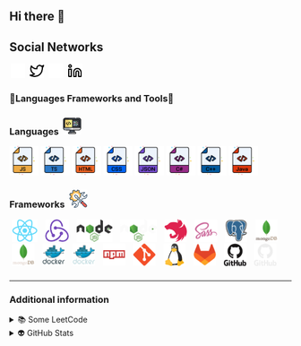 ## Hi there 👋

<!-- Social-Networks-Block:START -->
## Social Networks
[<img src="img/twitter-dark.svg" alt="twitter" height="26" hspace="2"/>](https://twitter.com/Aleeg0#gh-dark-mode-only)
[<img src="img/twitter-light.svg" alt="twitter" height="26" hspace="2"/>](https://twitter.com/Aleeg0#gh-light-mode-only)
[<img src="img/linkedin-dark.svg" alt="linked-in" height="26" hspace="2"/>](https://linkedin.com/in/aleeg0#gh-dark-mode-only)
[<img src="img/linkedin-light.svg" alt="linked-in" height="26" hspace="2"/>](https://linkedin.com/in/aleeg0#gh-light-mode-only)
<!-- Social-Networks-Block:END -->

<!-- Languages-Frameworkds-Tools:START -->
### 🔧Languages Frameworks and Tools🔧
<!-- Languages:START -->

<h3>
     Languages&nbsp;
    <img src="images/code.png" alt="" width="32"/>
</h3>

[<img src="images/java-script.png" alt="javaScript" width="52" height="52"/>](https://developer.mozilla.org/en-US/docs/Web/JavaScript)
[<img src="images/type-script.png" alt="typeScript" width="52" height="52"/>](https://www.typescriptlang.org/docs/)
[<img src="images/html.png" alt="html" width="52" height="52"/>](https://developer.mozilla.org/en-US/docs/Web/HTML)
[<img src="images/css.png" alt="css" width="52" height="52"/>](https://developer.mozilla.org/en-US/docs/Web/CSS)
[<img src="images/json.png" alt="java" width="52" height="52"/>](https://www.json.org/json-en.html)
[<img src="images/c-sharp.png" alt="c-sharp" width="52" height="52"/>](https://learn.microsoft.com/en-us/dotnet/csharp/language-reference/)
[<img src="images/c-plus-plus.png" alt="c-plus-plus" width="52" height="52"/>](https://learn.microsoft.com/en-us/cpp/cpp/?view=msvc-170)
[<img src="images/java.png" alt="java" width="52" height="52"/>](https://docs.oracle.com/javase/8/docs/technotes/guides/language/)

<!-- Languages:END -->
<!-- Frameworks:START -->
<h3>
    Frameworks&nbsp;
    <img src="images/framework.png" alt="" width="32"/>
</h3>

[<img src="images/react.png" alt="react" height="40" hspace="5"/>](https://react.dev/)
[<img src="images/redux.png" alt="redux" height="40" hspace="5"/>](https://redux-toolkit.js.org/)
[<img src="images/node-js-dark.png" alt="node-js" height="40" hspace="5"/>](https://nodejs.org/en#gh-light-mode-only)
[<img src="images/node-js-light.png" alt="node-js" height="40" hspace="5"/>](https://nodejs.org/en#gh-dark-mode-only)
[<img src="images/nest-js.png" alt="nest-js" height="40" hspace="5" />](https://nestjs.com/)
[<img src="images/sass.png" alt="sass" height="40" hspace="5" />](https://sass-lang.com/)
[<img src="images/postgresql.png" alt="postgre-sql" height="40" hspace="5"/>](https://www.postgresql.org/)
[<img src="images/mongodb-dark.png" alt="mongo-db" height="40" hspace="5"/>](https://www.mongodb.com/#gh-light-mode-only)
[<img src="images/mongodb-light.png" alt="mongo-db" height="40" hspace="5"/>](https://www.mongodb.com/#gh-dark-mode-only)
[<img src="images/docker-dark.png" alt="docker" height="40px" hspace="5"/>](https://www.docker.com/#gh-light-mode-only)
[<img src="images/docker-light.png" alt="docker" height="40px" hspace="5"/>](https://www.docker.com/#gh-dark-mode-only)
[<img src="images/npm.png" alt="docker" height="40px" hspace="5"/>](https://www.npmjs.com/)
[<img src="images/git.png" alt="git" height="40px" hspace="5"/>](https://en.wikipedia.org/wiki/Git)
[<img src="images/linux.png" alt="linux" height="40px" hspace="5"/>](https://www.linux.org/)
[<img src="images/git-lab.png" alt="git-lab" height="40px" hspace="5"/>](https://about.gitlab.com/)
[<img src="images/git-hub-dark.png" alt="git-hub" height="40px" hspace="5"/>](https://github.com/Aleeg0#gh-light-mode-only)
[<img src="images/git-hub-light.png" alt="git-hub" height="40px" hspace="5"/>](https://github.com/Aleeg0#gh-dark-mode-only)
<!-- Frameworks:END -->
<!-- Languages-Frameworkds-Tools:END -->
###
<hr/>

### Additional information 
<!-- LeetCode:START -->

<details>
  <summary>&#128218; Some LeetCode</summary>
  <a href="https://leetcode.com/u/Aleeg0/">
    <br/>
    <picture>
        <source srcset="https://leetcard.jacoblin.cool/Aleeg0?theme=wtf" media="(prefers-color-scheme: light)">
        <img src="https://leetcard.jacoblin.cool/Aleeg0?theme=transparent" alt="leet-code-stats">
    </picture>
  </a>
</details>
<!-- LeetCode:END -->
<!-- GitHubStats:START -->
<details>
  <summary>&#128125; GitHub Stats</summary>
  <a href="https://github.com/Aleeg0">
    <br/>
    <picture>
        <source srcset="https://github-readme-stats.vercel.app/api?username=Aleeg0&show_icons=true&theme=vue" media="(prefers-color-scheme: light)">
        <img src="https://github-readme-stats.vercel.app/api?username=Aleeg0&show_icons=true&theme=gotham" alt="leet-code-stats">
    </picture>
  </a>
</details>
<!-- GitHubStats:END -->

[github]: https://github.com/Aleeg0

<!--
**Aleeg0/Aleeg0** is a ✨ _special_ ✨ repository because its `README.md` (this file) appears on your GitHub profile.

Here are some ideas to get you started:

- 🔭 I’m currently working on ...
- 🌱 I’m currently learning ...
- 👯 I’m looking to collaborate on ...
- 🤔 I’m looking for help with ...
- 💬 Ask me about ...
- 📫 How to reach me: ...
- 😄 Pronouns: ...
- ⚡ Fun fact: ...
-->
